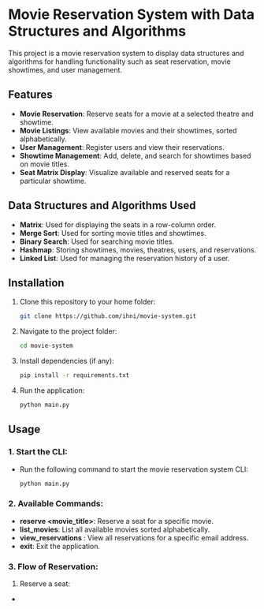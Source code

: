 # Movie Reservation System with Data Structures and Algorithms

This project is a movie reservation system to display data structures and algorithms for handling functionality such as seat reservation, movie showtimes, and user management.

## Features

- **Movie Reservation**: Reserve seats for a movie at a selected theatre and showtime.
- **Movie Listings**: View available movies and their showtimes, sorted alphabetically.
- **User Management**: Register users and view their reservations.
- **Showtime Management**: Add, delete, and search for showtimes based on movie titles.
- **Seat Matrix Display**: Visualize available and reserved seats for a particular showtime.

## Data Structures and Algorithms Used
- **Matrix**: Used for displaying the seats in a row-column order.
- **Merge Sort**: Used for sorting movie titles and showtimes.
- **Binary Search**: Used for searching movie titles.
- **Hashmap**: Storing showtimes, movies, theatres, users, and reservations.
- **Linked List**: Used for managing the reservation history of a user.

## Installation

1. Clone this repository to your home folder:

   ```bash
   git clone https://github.com/ihni/movie-system.git
   ```
2. Navigate to the project folder:

    ```bash
    cd movie-system
    ```
3. Install dependencies (if any):

    ```bash
    pip install -r requirements.txt
    ```
4. Run the application:

    ```bash
    python main.py
    ```

## Usage

### 1. Start the CLI:
- Run the following command to start the movie reservation system CLI:

    ```bash
    python main.py
    ```

### 2. Available Commands:
- **reserve <movie_title>**: Reserve a seat for a specific movie.
- **list_movies**: List all available movies sorted alphabetically.
- **view_reservations <email>**: View all reservations for a specific email address.
- **exit**: Exit the application.

 ### 3. Flow of Reservation:
 1. Reserve a seat:
 - 
